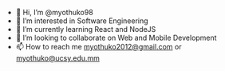 - 👋 Hi, I’m @myothuko98
- 👀 I’m interested in Software Engineering
- 🌱 I’m currently learning React and NodeJS
- 💞️ I’m looking to collaborate on Web and Mobile Development
- 📫 How to reach me myothuko2012@gmail.com or myothuko@ucsy.edu.mm

<!---
myothuko98/myothuko98 is a ✨ special ✨ repository because its `README.md` (this file) appears on your GitHub profile.
You can click the Preview link to take a look at your changes.
--->

